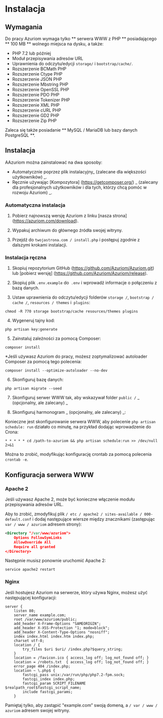 # Instalacja

## Wymagania

Do pracy Azuriom wymaga tylko ** serwera WWW z PHP ** posiadającego ** 100 MB **
wolnego miejsca na dysku, a także:

 - PHP 7.2 lub później
 - Moduł przepisywania adresów URL
 - Uprawnienia do odczytu/edycji `storage/` i `bootstrap/cache/`.
 - Rozszerzenie BCMath PHP 
 - Rozszerzenie Ctype PHP 
 - Rozszerzenie JSON PHP 
 - Rozszerzenie Mbstring PHP 
 - Rozszerzenie OpenSSL PHP 
 - Rozszerzenie PDO PHP 
 - Rozszerzenie Tokenizer PHP 
 - Rozszerzenie XML PHP 
 - Rozszerzenie cURL PHP 
 - Rozszerzenie GD2 PHP 
 - Rozszerzenie Zip PHP 

Zaleca się także posiadanie ** MySQL / MariaDB lub bazy danych PostgreSQL **.

## Instalacja
AAzuriom można zainstalować na dwa sposoby:

- Automatycznie poprzez plik instalacyjny_ (zalecane dla większości użytkowników) _.
- Ręcznie używając [Kompozytora] (https://getcomposer.org/) _ (zalecany dla profesjonalnych użytkowników i dla tych, którzy chcą pomóc w rozwoju Azuriom) _.

### Automatyczna instalacja

1. Pobierz najnowszą wersję Azuriom z linku [nasza strona] (https://azuriom.com/download).

2. Wypakuj archiwum do głównego źródła swojej witryny.

3. Przejdź do `twojastrona.com / install.php` i postępuj zgodnie z dalszymi krokami instalacji.

### Instalacja ręczna

1. Skopiuj repozytorium GitHub (https://github.com/Azuriom/Azuriom.git) lub [pobierz wersję] (https://github.com/Azuriom/Azuriom/release).

2. Skopiuj plik `.env.example` do` .env` i wprowadź informacje o połączeniu z bazą danych.

3. Ustaw uprawnienia do odczytu/edycji folderów `storage /`, `bootstrap / cache /`, `resources / themes` i` plugins`:
```
chmod -R 770 storage bootstrap/cache resources/themes plugins
```

4. Wygeneruj tajny kod:
```
php artisan key:generate
```

5. Zainstaluj zależności za pomocą Composer:
```
composer install
```

  *Jeśli używasz Azuriom do pracy, możesz zoptymalizować autoloader Composer za pomocą tego polecenia:
```
composer install --optimize-autoloader --no-dev
```

6. Skonfiguruj bazę danych:
```
php artisan migrate --seed
```

7. Skonfiguruj serwer WWW tak, aby wskazywał folder `public /` _ (opcjonalny, ale zalecany) _

8. Skonfiguruj harmonogram _ (opcjonalny, ale zalecany) _:

Konieczne jest skonfigurowanie serwera WWW, aby polecenie `php artisan schedule: run` działało co minutę, na przykład dodając wprowadzenie do Crona:
 ```
* * * * * cd /path-to-azuriom && php artisan schedule:run >> /dev/null 2>&1
 ```
Można to zrobić, modyfikując konfigurację crontab za pomocą polecenia `crontab -e`.

## Konfiguracja serwera WWW

### Apache 2

Jeśli używasz Apache 2, może być konieczne włączenie modułu przepisywania adresów URL.

Aby to zrobić, zmodyfikuj plik `/ etc / apache2 / sites-available / 000-default.conf` i dodaj następujące wiersze 
między znacznikami <VirtualHost> (zastępując` var / www / azuriom` adresem strony):
```xml
<Directory "/var/www/azuriom">
    Options FollowSymLinks
    AllowOverride All
    Require all granted
</Directory>
```

Następnie musisz ponownie uruchomić Apache 2:
```
service apache2 restart
```

### Nginx

Jeśli hostujesz Azuriom na serwerze, który używa Nginx, możesz użyć następującej konfiguracji:

```
server {
    listen 80;
    server_name example.com;
    root /var/www/azuriom/public;
    add_header X-Frame-Options "SAMEORIGIN";
    add_header X-XSS-Protection "1; mode=block";
    add_header X-Content-Type-Options "nosniff";
    index index.html index.htm index.php;
    charset utf-8;
    location / {
        try_files $uri $uri/ /index.php?$query_string;
    }
    location = /favicon.ico { access_log off; log_not_found off; }
    location = /robots.txt  { access_log off; log_not_found off; }
    error_page 404 /index.php;
    location ~ \.php$ {
        fastcgi_pass unix:/var/run/php/php7.2-fpm.sock;
        fastcgi_index index.php;
        fastcgi_param SCRIPT_FILENAME $realpath_root$fastcgi_script_name;
        include fastcgi_params;
    }
```

Pamiętaj tylko, aby zastąpić "example.com” swoją domeną, a `/ var / www / azuriom` adresem swojej witryny.
